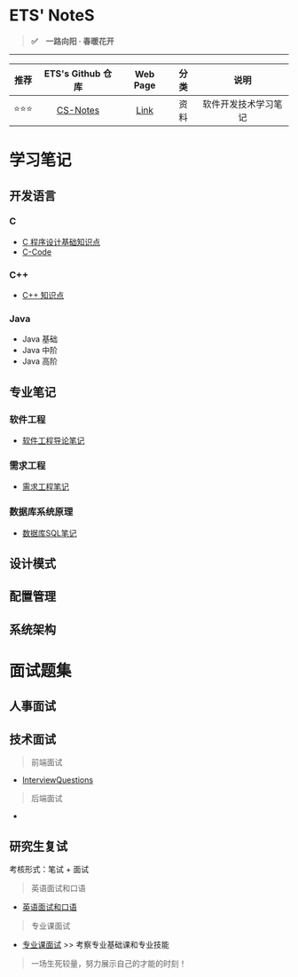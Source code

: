 # ETS' NoteS

> **:white_check_mark:　一路向阳 · 春暖花开**

------

| 推荐 |                 ETS's Github 仓库                  |                   Web Page                    | 分类 |         说明         |
| :--: | :------------------------------------------------: | :-------------------------------------------: | :--: | :------------------: |
| ⭐⭐⭐  | [CS-Notes](https://github.com/wugenqiang/CS-Notes) | [Link](https://wugenqiang.github.io/CS-Notes) | 资料 | 软件开发技术学习笔记 |



# 学习笔记

## 开发语言

### C

* [C 程序设计基础知识点](C/C-Notes.md)       
* [C-Code](C/C-Code.md)

### C++

* [C++ 知识点](C++/C++Notes.md)

### Java

* Java 基础
* Java 中阶
* Java 高阶



## 专业笔记

### 软件工程

* [软件工程导论笔记](course/软件工程笔记.md)

### 需求工程

* [需求工程笔记](course/需求工程笔记.md)

### 数据库系统原理

* [数据库SQL笔记](course/数据库SQL笔记.md)



## 设计模式



## 配置管理



## 系统架构



# 面试题集

## 人事面试



## 技术面试

> 前端面试

* [InterviewQuestions](InterviewQuestions/前端面试题.md)

> 后端面试

* 

## 研究生复试

考核形式：笔试 + 面试

> 英语面试和口语

* [英语面试和口语](PostgraduateExam/英语面试和口语.md)

> 专业课面试

* [专业课面试](PostgraduateExam/专业课面试.md)    >>  考察专业基础课和专业技能

> 一场生死较量，努力展示自己的才能的时刻！
